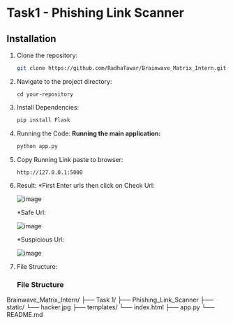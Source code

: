 # Task1 - Phishing Link Scanner

## Installation
1. Clone the repository:
   ```bash
   git clone https://github.com/RadhaTawar/Brainwave_Matrix_Intern.git

2. Navigate to the project directory:
   ```
   cd your-repository

3. Install Dependencies:
   ````bash
   pip install Flask

4. Running the Code:
   **Running the main application:**
   ```bash
   python app.py

5. Copy Running Link paste to browser:
   ```
   http://127.0.0.1:5000
   
6. Result:
   *First Enter urls then click on Check Url:
   
   ![image](https://github.com/user-attachments/assets/40fe5377-0518-40a7-aff2-6004a5b31c68)

   *Safe Url:
   
   ![image](https://github.com/user-attachments/assets/2eb9dca7-1e24-428c-93aa-f66adbf77a61)

   *Suspicious Url:
   
   ![image](https://github.com/user-attachments/assets/6fc0677e-b9a3-4371-ac7f-35ef7b4eda98)

7. File Structure:
   ### File Structure
 Brainwave_Matrix_Intern/
 ├── Task 1/
   ├── Phishing_Link_Scanner
     ├── static/
         └── hacker.jpg
     ├── templates/
         └── index.html
     ├── app.py
     └── README.md
 
